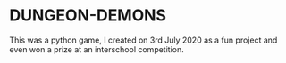 # DUNGEON-DEMONS
This was a python game, I created on 3rd July 2020 as a fun project and even won a prize at an interschool competition.
